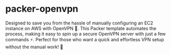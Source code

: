 # packer-openvpn
Designed to save you from the hassle of manually configuring an EC2 instance on AWS with OpenVPN 🚀. This Packer template automates the process, making it easy to spin up a secure OpenVPN server with just a few commands ⚡. Perfect for those who want a quick and effortless VPN setup without the manual work! 🔐
